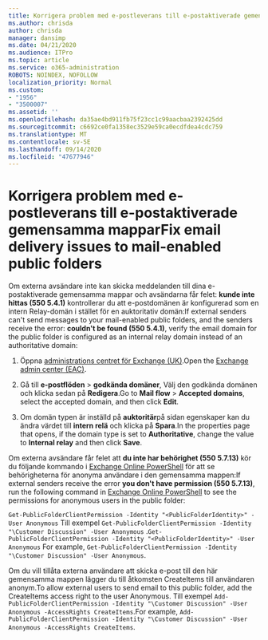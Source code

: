 ```yaml
---
title: Korrigera problem med e-postleverans till e-postaktiverade gemensamma mappar
ms.author: chrisda
author: chrisda
manager: dansimp
ms.date: 04/21/2020
ms.audience: ITPro
ms.topic: article
ms.service: o365-administration
ROBOTS: NOINDEX, NOFOLLOW
localization_priority: Normal
ms.custom:
- "1956"
- "3500007"
ms.assetid: ''
ms.openlocfilehash: da35ae4bd911fb75f23cc1c99aacbaa2392425dd
ms.sourcegitcommit: c6692ce0fa1358ec3529e59ca0ecdfdea4cdc759
ms.translationtype: MT
ms.contentlocale: sv-SE
ms.lasthandoff: 09/14/2020
ms.locfileid: "47677946"
---
```

# <a name="fix-email-delivery-issues-to-mail-enabled-public-folders"></a><span data-ttu-id="09139-102">Korrigera problem med e-postleverans till e-postaktiverade gemensamma mappar</span><span class="sxs-lookup"><span data-stu-id="09139-102">Fix email delivery issues to mail-enabled public folders</span></span>

<span data-ttu-id="09139-103">Om externa avsändare inte kan skicka meddelanden till dina e-postaktiverade gemensamma mappar och avsändarna får felet: **kunde inte hittas (550 5.4.1)** kontrollerar du att e-postdomänen är konfigurerad som en intern Relay-domän i stället för en auktoritativ domän:</span><span class="sxs-lookup"><span data-stu-id="09139-103">If external senders can't send messages to your mail-enabled public folders, and the senders receive the error: **couldn't be found (550 5.4.1)**, verify the email domain for the public folder is configured as an internal relay domain instead of an authoritative domain:</span></span>

1. <span data-ttu-id="09139-104">Öppna [administrations centret för Exchange (UK)](https://docs.microsoft.com/Exchange/exchange-admin-center).</span><span class="sxs-lookup"><span data-stu-id="09139-104">Open the [Exchange admin center (EAC)](https://docs.microsoft.com/Exchange/exchange-admin-center).</span></span>

2. <span data-ttu-id="09139-105">Gå till **e-postflöden** \> **godkända domäner**, Välj den godkända domänen och klicka sedan på **Redigera**.</span><span class="sxs-lookup"><span data-stu-id="09139-105">Go to **Mail flow** \> **Accepted domains**, select the accepted domain, and then click **Edit**.</span></span>

3. <span data-ttu-id="09139-106">Om domän typen är inställd på **auktoritär**på sidan egenskaper kan du ändra värdet till **intern relä** och klicka på **Spara**.</span><span class="sxs-lookup"><span data-stu-id="09139-106">In the properties page that opens, if the domain type is set to **Authoritative**, change the value to **Internal relay** and then click **Save**.</span></span>

<span data-ttu-id="09139-107">Om externa avsändare får felet att **du inte har behörighet (550 5.7.13)** kör du följande kommando i [Exchange Online PowerShell](https://docs.microsoft.com/powershell/exchange/exchange-online/connect-to-exchange-online-powershell/connect-to-exchange-online-powershell) för att se behörigheterna för anonyma användare i den gemensamma mappen:</span><span class="sxs-lookup"><span data-stu-id="09139-107">If external senders receive the error **you don't have permission (550 5.7.13)**, run the following command in [Exchange Online PowerShell](https://docs.microsoft.com/powershell/exchange/exchange-online/connect-to-exchange-online-powershell/connect-to-exchange-online-powershell) to see the permissions for anonymous users in the public folder:</span></span>

<span data-ttu-id="09139-108">`Get-PublicFolderClientPermission -Identity "<PublicFolderIdentity>" -User Anonymous` Till exempel `Get-PublicFolderClientPermission -Identity "\Customer Discussion" -User Anonymous` .</span><span class="sxs-lookup"><span data-stu-id="09139-108">`Get-PublicFolderClientPermission -Identity "<PublicFolderIdentity>" -User Anonymous` For example, `Get-PublicFolderClientPermission -Identity "\Customer Discussion" -User Anonymous`.</span></span>

<span data-ttu-id="09139-109">Om du vill tillåta externa användare att skicka e-post till den här gemensamma mappen lägger du till åtkomsten CreateItems till användaren anonym.</span><span class="sxs-lookup"><span data-stu-id="09139-109">To allow external users to send email to this public folder, add the CreateItems access right to the user Anonymous.</span></span> <span data-ttu-id="09139-110">Till exempel `Add-PublicFolderClientPermission -Identity "\Customer Discussion" -User Anonymous -AccessRights CreateItems`.</span><span class="sxs-lookup"><span data-stu-id="09139-110">For example, `Add-PublicFolderClientPermission -Identity "\Customer Discussion" -User Anonymous -AccessRights CreateItems`.</span></span>
